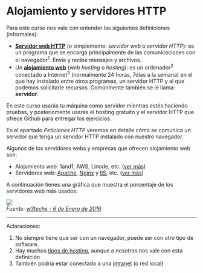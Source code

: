 # Alojamiento y servidores HTTP

Para este curso nos vale con entender las siguientes definiciones (informales):

- **[Servidor web HTTP](https://es.wikipedia.org/wiki/Servidor_web)** (o simplemente: *servidor web* o *servidor HTTP*): es un programa que se encarga principalmente de las comunicaciones con el navegador<sup>1</sup>. Envia y recibe mensajes y archivos.
- Un **[alojamiento web](https://es.wikipedia.org/wiki/Alojamiento_web)** (*web hosting* o *hosting*): es un ordenador<sup>2</sup> conectado a Internet<sup>3</sup> (normalmente 24 horas, 7días a la semana) en el que hay instalado entre otros programas, un servidor HTTP y al que podemos solicitarle recursos. Comúnmente también se le llama: **servidor**.

En este curso usarás tu máquina como servidor mientras estés haciendo pruebas, y posteriomente usarás el hosting gratuito y el servidor HTTP que ofrece Github para entregar los ejercicios.

En el apartado *Peticiones HTTP* veremos en detalle cómo se comunica un servidor que tenga un servidor HTTP instalado con nuestro navegador.

Algunos de los servidores webs y empresas que ofrecen alojamiento web son:

* Alojamiento web: 1and1, AWS, Linode, etc. ([ver más](http://hostarting.es/hostings/)) 
* Servidores web: [Apache](http://www.apache.org/), [Nginx](http://nginx.org/) y [IIS](https://www.iis.net/), etc. ([ver más](https://es.wikipedia.org/wiki/Servidor_web#Software))

A continuación tienes una gráfica que muestra el porcentaje de los servidores web más usados:

![](/assets/Servers.png)<br>
*Fuente: [w3techs - 6 de Enero de 2016](http://w3techs.com/technologies/overview/web_server/all)*

---
Aclaraciones:

1. No siempre tiene que ser con un navegador, puede ser con otro tipo de software.
2. Hay muchos [tipos de hosting](https://es.wikipedia.org/wiki/Alojamiento_web#Tipos_de_alojamiento_web_en_Internet), aunque a nosotros nos vale con esta definición
3. También podría estar conectado a una [intranet](https://en.wikipedia.org/wiki/Intranet) (o red local)
